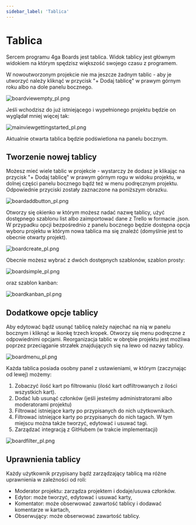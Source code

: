 ```yaml
---
sidebar_label: 'Tablica'
---
```


# Tablica
Sercem programu 4ga Boards jest tablica. Widok tablicy jest głównym widokiem na którym spędzisz większość swojego czasu z programem.

W nowoutworzonym projekcie nie ma jeszcze żadnym tablic - aby je utworzyć należy kliknąć w przycisk "+ Dodaj tablicę" w prawym górnym roku albo na dole panelu bocznego.

![boardviewempty_pl.png](/img/boardviewempty_pl.png)

Jeśli wchodzisz do już istniejącego i wypełnionego projektu będzie on wyglądał mniej więcej tak:

![mainviewgettingstarted_pl.png](/img/mainviewgettingstarted_pl.png)

Aktualnie otwarta tablica będzie podświetlona na panelu bocznym.

## Tworzenie nowej tablicy


Możesz mieć wiele tablic w projekcie - wystarczy że dodasz je klikając na przycisk "+ Dodaj tablicę" w prawym górnym rogu w widoku projektu, w dolnej części panelu bocznego bądź też w menu podręcznym projektu. Odpowiednie przyciski zostały zaznaczone na poniższym obrazku. 

![boardaddbutton_pl.png](/img/boardaddbutton_pl.png)

Otworzy się okienko w którym możesz nadać nazwę tablicy, użyć dostępnego szablonu list albo zaimportować dane z Trello w formacie .json. W przypadku opcji bezpośrednio z panelu bocznego będzie dostępna opcja wyboru projektu w którym nowa tablica ma się znaleźć (domyślnie jest to obecnie otwarty projekt).

![boardcreate_pl.png](/img/boardcreate_pl.png)

Obecnie możesz wybrać z dwóch dostępnych szablonów, szablon prosty:

![boardsimple_pl.png](/img/boardsimple_pl.png)

oraz szablon kanban:

![boardkanban_pl.png](/img/boardkanban_pl.png)


## Dodatkowe opcje tablicy

Aby edytować bądź usunąć tablicę należy najechać na nią w panelu bocznym i kliknąć w ikonkę trzech kropek. Otworzy się menu podręczne z odpowiednimi opcjami. Reorganizacja tablic w obrębie projektu jest możliwa poprzez przeciąganie strzałek znajdujących się na lewo od nazwy tablicy.

![boardmenu_pl.png](/img/boardmenu_pl.png)


Każda tablica posiada osobny panel z ustawieniami, w którym (zaczynając od lewej) możemy:
1. Zobaczyć ilość kart po filtrowaniu (ilość kart odfiltrowanych z ilości wszystkich kart).
2. Dodać lub usunąć członków (jeśli jesteśmy administratorami albo moderatorami projektu)
3. Filtrować istniejące karty po przypisanych do nich użytkownikach.
4. Filtrować istniejące karty po przypisanych do nich tagach. W tym miejscu można także tworzyć, edytować i usuwać tagi.
5. Zarządzać integracją z GitHubem (w trakcie implementacji)

![boardfilter_pl.png](/img/boardfilters_pl.png)

## Uprawnienia tablicy
Każdy użytkownik przypisany bądź zarządzający tablicą ma różne uprawnienia w zależności od roli:
- Moderator projektu: zarządza projektem i dodaje/usuwa członków.
- Edytor:  może tworzyć, edytować i usuwać karty,
- Komentator:  może obserwować zawartość tablicy i dodawać komentarze w kartach,
- Obserwujący: może obserwować zawartość tablicy.
